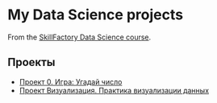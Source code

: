 # My Data Science projects

From the [SkillFactory Data Science course](https://skillfactory.ru/data-science).

## Проекты 

* [Проект 0. Игра: Угадай число](https://github.com/SerG8S/sf_data_science/tree/main/project_0)
* [Проект Визуализация. Практика визуализации данных](https://github.com/SerG8S/sf_data_science/tree/main/project_visualisation)
